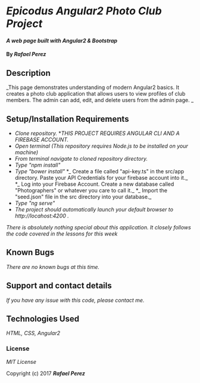 # _Epicodus Angular2 Photo Club Project_

#### _A web page built with Angular2 & Bootstrap_

#### By _**Rafael Perez**_

## Description

_This page demonstrates understanding of modern Angular2 basics. It creates a photo club application that allows users to view profiles of club members. The admin can add, edit, and delete users from the admin page. _

## Setup/Installation Requirements

* _Clone repository._
*_THIS PROJECT REQUIRES ANGULAR CLI AND A FIREBASE ACCOUNT._
* _Open terminal (This repository requires Node.js to be installed on your machine)_
* _From terminal navigate to cloned repository directory._
* _Type "npm install"_
* _Type "bower install"_
*_ Create a file called "api-key.ts" in the  src/app directory. Paste your API Credentials for your firebase account into it._
*_ Log into your Firebase Account. Create a new database called "Photographers" or whatever you care to call it._
*_ Import the "seed.json" file in the src directory into your database._
* _Type "ng serve"_
* _The project should automatically launch your default browser to http://locahost:4200 ._


_There is absolutely nothing special about this application. It closely follows the code covered in the lessons for this week_

## Known Bugs

_There are no known bugs at this time._

## Support and contact details

_If you have any issue with this code, please contact me._

## Technologies Used

_HTML, CSS, Angular2_

### License

*MIT License*

Copyright (c) 2017 **_Rafael Perez_**
